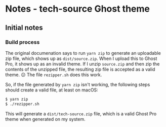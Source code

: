 Notes - tech-source Ghost theme
===

Initial notes
---

### Build process

The original documenation says to run `yarn zip` to generate an uploadable zip file, which shows up as `dist/source.zip`. When I upload this to Ghost Pro, it shows up as an invalid theme. If I unzip `source.zip` and then zip the contents of the unzipped file, the resulting zip file is accepted as a valid theme. :confused: The file `rezipper.sh` does this work.

So, if the file generated by `yarn zip` isn't working, the following steps should create a valid file, at least on macOS:

```sh
$ yarn zip
$ ./rezipper.sh
```

This will generate a `dist/tech-source.zip` file, which is a valid Ghost Pro theme when generated on my system.
